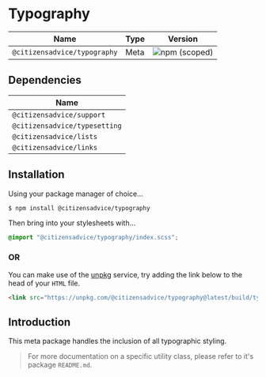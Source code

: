 # Typography

| Name                         | Type | Version                                                                      |
|------------------------------|------|------------------------------------------------------------------------------|
| `@citizensadvice/typography` | Meta | ![npm (scoped)](https://img.shields.io/npm/v/@citizensadvice/typography.svg) |

## Dependencies

| Name                          |
|-------------------------------|
| `@citizensadvice/support`     |
| `@citizensadvice/typesetting` |
| `@citizensadvice/lists`       |
| `@citizensadvice/links`       |

## Installation

Using your package manager of choice...

```shell
$ npm install @citizensadvice/typography
```
Then bring into your stylesheets with...

```scss
@import "@citizensadvice/typography/index.scss";
```

### OR

You can make use of the [unpkg](https://unpkg.com) service, try adding the link below to the head of your `HTML` file.

```html
<link src="https://unpkg.com/@citizensadvice/typography@latest/build/typography.css" />
```

## Introduction

This meta package handles the inclusion of all typographic styling.

> For more documentation on a specific utility class, please refer to it's package `README.md`.